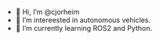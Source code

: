 - 👋 Hi, I’m @cjorheim
- 👀 I’m intereested in autonomous vehicles.
- 🌱 I’m currently learning ROS2 and Python.


<!---
cjorheim/cjorheim is a ✨ special ✨ repository because its `README.md` (this file) appears on your GitHub profile.
You can click the Preview link to take a look at your changes.
--->
